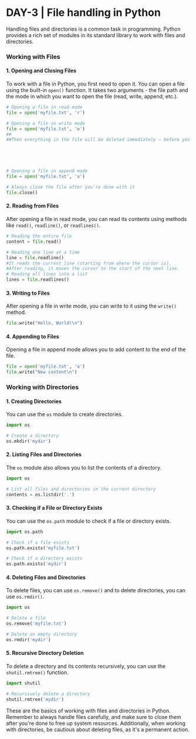 # DAY-3 | File handling in Python

Handling files and directories is a common task in programming. Python provides a rich set of modules in its standard library to work with files and directories. 

### Working with Files

#### 1. Opening and Closing Files

To work with a file in Python, you first need to open it. You can open a file using the built-in `open()` function. It takes two arguments - the file path and the mode in which you want to open the file (read, write, append, etc.).

```python
# Opening a file in read mode
file = open('myfile.txt', 'r')

# Opening a file in write mode
file = open('myfile.txt', 'w')
##
##Then everything in the file will be deleted immediately — before you even call .write().





# Opening a file in append mode
file = open('myfile.txt', 'a')

# Always close the file after you're done with it
file.close()
```

#### 2. Reading from Files

After opening a file in read mode, you can read its contents using methods like `read()`, `readline()`, or `readlines()`.

```python
# Reading the entire file
content = file.read()

# Reading one line at a time
line = file.readline()
#It reads the current line (starting from where the cursor is).
#After reading, it moves the cursor to the start of the next line.
# Reading all lines into a list
lines = file.readlines()
```

#### 3. Writing to Files

After opening a file in write mode, you can write to it using the `write()` method.

```python
file.write("Hello, World!\n")
```

#### 4. Appending to Files

Opening a file in append mode allows you to add content to the end of the file.

```python
file = open('myfile.txt', 'a')
file.write("New content\n")
```

### Working with Directories

#### 1. Creating Directories

You can use the `os` module to create directories.

```python
import os

# Create a directory
os.mkdir('mydir')
```

#### 2. Listing Files and Directories

The `os` module also allows you to list the contents of a directory.

```python
import os

# List all files and directories in the current directory
contents = os.listdir('.')
```

#### 3. Checking if a File or Directory Exists

You can use the `os.path` module to check if a file or directory exists.

```python
import os.path

# Check if a file exists
os.path.exists('myfile.txt')

# Check if a directory exists
os.path.exists('mydir')
```

#### 4. Deleting Files and Directories

To delete files, you can use `os.remove()` and to delete directories, you can use `os.rmdir()`.

```python
import os

# Delete a file
os.remove('myfile.txt')

# Delete an empty directory
os.rmdir('mydir')
```

#### 5. Recursive Directory Deletion

To delete a directory and its contents recursively, you can use the `shutil.rmtree()` function.

```python
import shutil

# Recursively delete a directory
shutil.rmtree('mydir')
```

These are the basics of working with files and directories in Python. Remember to always handle files carefully, and make sure to close them after you're done to free up system resources. Additionally, when working with directories, be cautious about deleting files, as it's a permanent action.
